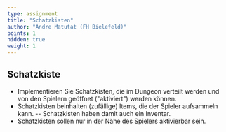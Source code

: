 ```yaml
---
type: assignment
title: "Schatzkisten"
author: "Andre Matutat (FH Bielefeld)"
points: 1
hidden: true
weight: 1
---
```


## Schatzkiste

-   Implementieren Sie Schatzkisten, die im Dungeon verteilt werden und
    von den Spielern geöffnet ("aktiviert") werden können.
-   Schatzkisten beinhalten (zufällige) Items, die der Spieler aufsammeln
    kann. -- Schatzkisten haben damit auch ein Inventar.
-   Schatzkisten sollen nur in der Nähe des Spielers aktivierbar sein.


